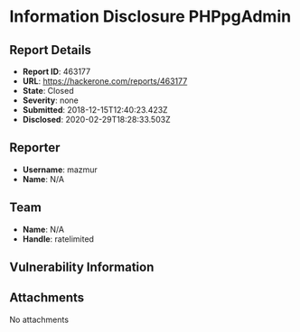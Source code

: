 # Information Disclosure PHPpgAdmin

## Report Details
- **Report ID**: 463177
- **URL**: https://hackerone.com/reports/463177
- **State**: Closed
- **Severity**: none
- **Submitted**: 2018-12-15T12:40:23.423Z
- **Disclosed**: 2020-02-29T18:28:33.503Z

## Reporter
- **Username**: mazmur
- **Name**: N/A

## Team
- **Name**: N/A
- **Handle**: ratelimited

## Vulnerability Information


## Attachments
No attachments
